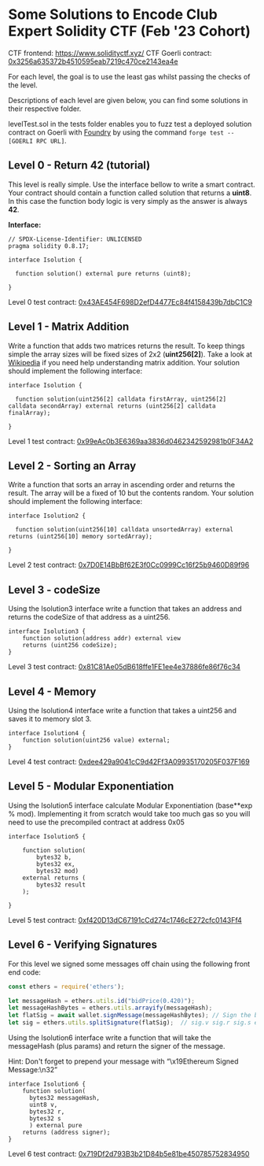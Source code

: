 # Some Solutions to Encode Club Expert Solidity CTF (Feb '23 Cohort)
CTF frontend: https://www.solidityctf.xyz/
CTF Goerli contract: [0x3256a635372b4510595eab7219c470ce2143ea4e](https://goerli.etherscan.io/address/0x3256a635372b4510595eab7219c470ce2143ea4e)

For each level, the goal is to use the least gas whilst passing the checks of the level.

Descriptions of each level are given below, you can find some solutions in their respective folder.

levelTest.sol in the tests folder enables you to fuzz test a deployed solution contract on Goerli with [Foundry](https://github.com/foundry-rs/foundry) by using the command `forge test --[GOERLI RPC URL]`.

## Level 0 - Return 42 (tutorial)
This level is really simple. Use the interface bellow to write a smart contract. Your contract should contain a function called solution that returns a **uint8**. In this case the function body logic is very simply as the answer is always **42**.

**Interface:**
```solidity
// SPDX-License-Identifier: UNLICENSED
pragma solidity 0.8.17;

interface Isolution {

  function solution() external pure returns (uint8);
  
}
```
Level 0 test contract: [0x43AE454F698D2efD4477Ec84f4158439b7dbC1C9](https://goerli.etherscan.io/address/0x43AE454F698D2efD4477Ec84f4158439b7dbC1C9)

## Level 1 - Matrix Addition

Write a function that adds two matrices returns the result. To keep things simple the array sizes will be fixed sizes of 2x2 (**uint256[2]**). Take a look at  [Wikipedia](https://en.wikipedia.org/wiki/Matrix_addition)  if you need help understanding matrix addition. Your solution should implement the following interface:
```solidity
interface Isolution {

  function solution(uint256[2] calldata firstArray, uint256[2] calldata secondArray) external returns (uint256[2] calldata finalArray);

}
```
Level 1 test contract: [0x99eAc0b3E6369aa3836d0462342592981b0F34A2](https://goerli.etherscan.io/address/0x99eAc0b3E6369aa3836d0462342592981b0F34A2)

## Level 2 - Sorting an Array

Write a function that sorts an array in ascending order and returns the result. The array will be a fixed of 10 but the contents random. Your solution should implement the following interface:
```solidity
interface Isolution2 {

  function solution(uint256[10] calldata unsortedArray) external returns (uint256[10] memory sortedArray);

}
```
Level 2 test contract: [0x7D0E14BbBf62E3f0Cc0999Cc16f25b9460D89f96](https://goerli.etherscan.io/address/0x7D0E14BbBf62E3f0Cc0999Cc16f25b9460D89f96)

## Level 3 - codeSize

Using the Isolution3 interface write a function that takes an address and returns the codeSize of that address as a uint256.
```solidity
interface Isolution3 {
    function solution(address addr) external view 
    returns (uint256 codeSize);
}
```
Level 3 test contract: [0x81C81Ae05dB618ffe1FE1ee4e37886fe86f76c34](https://goerli.etherscan.io/address/0x81C81Ae05dB618ffe1FE1ee4e37886fe86f76c34)

## Level 4 - Memory

Using the Isolution4 interface write a function that takes a uint256 and saves it to memory slot 3.
```solidity
interface Isolution4 {
    function solution(uint256 value) external;
}
```
Level 4 test contract: [0xdee429a9041cC9d42Ff3A09935170205F037F169](https://goerli.etherscan.io/address/0xdee429a9041cC9d42Ff3A09935170205F037F169)

## Level 5 - Modular Exponentiation

Using the Isolution5 interface calculate Modular Exponentiation (base**exp % mod). Implementing it from scratch would take too much gas so you will need to use the precompiled contract at address 0x05
```solidity
interface Isolution5 {

    function solution(
        bytes32 b,
        bytes32 ex, 
        bytes32 mod) 
    external returns (
        bytes32 result
    );

}
```
Level 5 test contract: [0xf420D13dC67191cCd274c1746cE272cfc0143Ff4](https://goerli.etherscan.io/address/0xf420D13dC67191cCd274c1746cE272cfc0143Ff4)

## Level 6 - Verifying Signatures

For this level we signed some messages off chain using the following front end code:
```javascript
const ethers = require('ethers');

let messageHash = ethers.utils.id("bidPrice(0.420)");
let messageHashBytes = ethers.utils.arrayify(messageHash);
let flatSig = await wallet.signMessage(messageHashBytes); // Sign the binary data
let sig = ethers.utils.splitSignature(flatSig);  // sig.v sig.r sig.s etc
```
Using the Isolution6 interface write a function that will take the messageHash (plus params) and return the signer of the message.

Hint: Don't forget to prepend your message with “\x19Ethereum Signed Message:\n32”
```solidity
interface Isolution6 {
    function solution(
      bytes32 messageHash, 
      uint8 v, 
      bytes32 r, 
      bytes32 s
      ) external pure 
    returns (address signer);
}
```
Level 6 test contract: [0x719Df2d793B3b21D84b5e81be450785752834950](https://goerli.etherscan.io/address/0x719Df2d793B3b21D84b5e81be450785752834950)

